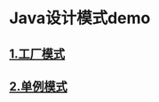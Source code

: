 # Java设计模式demo
## [1.工厂模式](https://github.com/mybeloved/factory-pattern-20190324.git)
## [2.单例模式](https://github.com/mybeloved/singleton-pattern-20190325.git)
